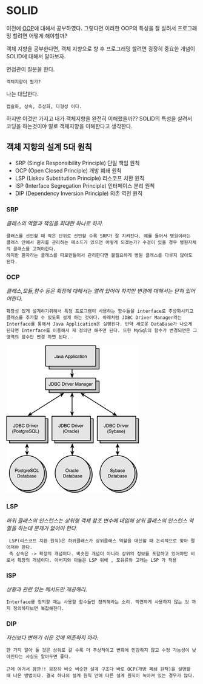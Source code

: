 # SOLID

이전에 [OOP](./oop.md)에 대해서 공부하였다.
그렇다면 이러한 OOP의 특성을 잘 살려서 프로그래밍 할려면 어떻게 해야할까?

객체 지향을 공부한다면, 객체 지향으로 향 후 프로그래밍 할려면 굉장히 중요한 개념이 SOLID에 대해서 알아보자.

면접관이 질문을 한다.
```
객체지향이 뭔가?
```
나는 대답한다.
```
캡슐화, 상속, 추상화, 다형성 이다.
```

하지만 이것만 가지고 내가 객체지향을 완전히 이해했을까?? SOLID의 특성을 살려서 코딩을 하는것이야 말로 객체지향을 이해한다고 생각한다.

## 객체 지향의 설계 5대 원칙

* SRP (Single Responsibility Principle) 단일 책임 원칙
* OCP (Open Closed Principle) 개방 폐쇄 원칙
* LSP (Liskov Substitution Principle) 리스코프 치환 원칙
* ISP (Interface Segregation Principle) 인터페이스 분리 원칙
* DIP (Dependency Inversion Principle) 의존 역전 원칙
  
### SRP
*클래스의 역할과 책임을 최대한 하나로 하자.*
```
클래스를 선언할 때 작은 단위로 선언할 수록 SRP가 잘 지켜진다. 예를 들어서 병원이라는 클래스 안에서 환자를 관리하는 메소드가 있으면 어떻게 되겠는가? 수정이 있을 경우 병원자체의 클래스를 고쳐야한다.
하지만 환자라는 클래스를 따로만들어서 관리한다면 불필요하게 병원 클래스를 다루지 않아도 된다.
```
### OCP
*클래스,모듈,함수 등은 확장에 대해서는 열려 있어야 하지만 변경에 대해서는 닫혀 있어야한다.*
```
확장성 있게 설계하기위해서 특정 프로그램이 사용하는 함수들을 interface로 추상화시키고 클래스를 추가할 수 있도록 설계 하는 것이다. 아래처럼 JDBC Driver Manager라는 Interface를 통해서 Java Application은 실행된다. 만약 새로운 DataBase가 나오게 된다면 Interface를 이용해서 재 정의만 해주면 된다. 또한 MySql의 함수가 변경되면은 그 영역의 함수만 변경 하면 된다.
```
![](2021-01-02-03-38-03.png)
### LSP
*하위 클래스의 인스턴스는 상위형 객체 참조 변수에 대입해 상위 클래스의 인스턴스 역할을 하는데 문제가 없어야 한다.*
```
 LSP(리스코프 치환 원칙)은 하위클래스가 상위클래스 역할을 대신할 때 논리적으로 맞아 떨어져야 한다.
 즉 상속은 -> 확장의 개념이다. 비슷한 개념이 아니라 상위의 정보를 포함하고 있어야만 비로서 확장의 개념이다. 아버지와 아들은 LSP 위배 , 포유류와 고래는 LSP 가 적용
```
### ISP
*상황과 관련 있는 메서드만 제공해라.*
```
Interface를 정의할 때는 사용할 함수들만 정의해라는 소리. 막연하게 사용하지 않는 것 까지 정의하다보면 복잡해진다.
```
### DIP
*자신보다 변하기 쉬운 것에 의존하지 마라.*
```
한 가지 알아 둘 것은 상위로 갈 수록 더 추상적이고 변화에 민감하지 않고 수정 가능성이 낮아진다는 사실도 알아두면 좋다.

근데 여기서 잠깐!! 굉장히 비슷 비슷한 설계 구조다 바로 OCP(개방 폐쇄 원칙)을 설명할 때 나온 방법이다. 결국 하나의 설계 원칙 안에 다른 설계 원칙이 녹아져 있는 경우가 많다. 
```